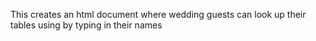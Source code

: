 This creates an html document where wedding guests can look up their tables using by typing in their names
